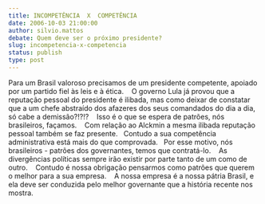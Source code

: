 ```yaml
---
title: INCOMPETÊNCIA  X  COMPETÊNCIA
date: 2006-10-03 21:00:00
author: silvio.mattos
debate: Quem deve ser o próximo presidente?
slug: incompetencia-x-competencia
status: publish 
type: post
---
```


Para um Brasil valoroso precisamos de um presidente competente, apoiado por um partido fiel às leis e à ética.    O governo Lula já provou que a reputação pessoal do presidente é ilibada, mas como deixar de constatar que a um chefe abstraído dos afazeres dos seus comandados do dia a dia, só cabe a demissão?!?!?    Isso é o que se espera de patrões, nós brasileiros, façamos.    Com relação ao Alckmin a mesma ilibada reputação pessoal também se faz presente.   Contudo a sua competência administrativa está mais do que comprovada.   Por esse motivo, nós brasileiros - patrões dos governantes, temos que contratá-lo.    As divergências políticas sempre irão existir por parte tanto de um como de outro.    Contudo é nossa obrigação pensarmos como patrões que querem o melhor para a sua empresa.    A nossa empresa é a nossa pátria Brasil, e ela deve ser conduzida pelo melhor governante que a história recente nos mostra.
